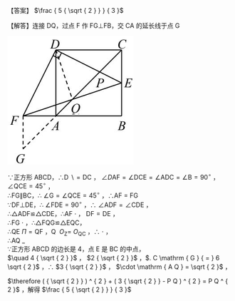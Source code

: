 【答案】 $\frac { 5 { \sqrt { 2 } } } { 3 }$

【解答】连接 DQ，过点 F 作 FG⊥FB，交 CA 的延长线于点 G

![](<../../qs_image_DB/专题1-1_一网打尽全等三角形模型_·十个模型（解析版）/39c9b848028e74beb1cc782ef194f04e18ad343a577159c2039d244480db631f.jpg>)

∵正方形 ABCD，∴D $\backslash = \mathrm { D C }$ ， $\angle D \mathrm { A F } = \angle \mathrm { D C E } = \angle \mathrm { A D C } = \angle \mathrm { B } = 9 0 ^ { \circ }$ ， $\angle { \mathrm { Q C E } } = 4 5 ^ { \circ }$ ，  
∴FG∥BC，∴ $\angle \mathrm { G } { } = \angle \mathrm { Q C E } { } = 4 5 ^ { \circ }$ ，∴AF $=$ FG  
∵DF⊥DE，∴ $\angle { \mathrm { F D E } } = 9 0 ^ { \circ }$ ，∴ $\angle \mathrm { A D F } { = } \angle \mathrm { C D E }$ ，  
∴△ADF≌△CDE，∴AF $\cdot$ ， $\mathrm { D F = D E }$ ，  
∴FG $\cdot$ ，∴△FQG≌△EQC，  
∴QE ${ \boldsymbol { \mathbf { \mathit { \Pi } } } } = \mathbf { \boldsymbol { \mathrm { Q F } } }$ ，Q $\scriptstyle \ O _ { \mathrm { { Z } } } = \ O _ { \mathrm { { Q C } } }$ ，∴ $\cdot$ ，  
∴AQ $\_$   
∵正方形 ABCD 的边长是 4，点 E 是 BC 的中点，  
$\quad 4 { \sqrt { 2 } }$ ， $2 { \sqrt { 2 } }$ ，$. C \mathrm { G } { = } 6 \sqrt { 2 }$ ，∴ $3 { \sqrt { 2 } }$ ， $\cdot \mathrm { A Q } = \sqrt { 2 }$ ，

$\therefore ( { \sqrt { 2 } } ) ^ { 2 } + ( 3 { \sqrt { 2 } } - P Q ) ^ { 2 } = P Q ^ { 2 }$ ，解得 $\frac { 5 { \sqrt { 2 } } } { 3 }$
